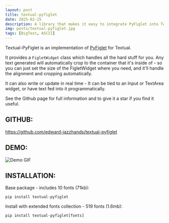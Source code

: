 ```yaml
---
layout: post
title: textual-pyfiglet
date: 2025-02-25
description: A library that makes it easy to integrate PyFiglet into Textual. It adds a 'FigletWidget' that handles all the hard stuff for you.
img: posts/textual-pyfiglet.jpg
tags: [BigText, ASCII]
---
```


Textual-PyFiglet is an implementation of [PyFiglet](https://github.com/pwaller/pyfiglet) for Textual.

It provides a `FigletWidget` class which handles all the hard stuff for you. Any text generated will automatically crop to the container that it's inside of - so you can just set the size of the FigletWidget where you need, and it'll handle the alignment and cropping automatically.

It can also write or update in real time - It can be tied to an Input or TextArea widget, or have text fed into it programmatically.

See the Github page for full information and to give it a star if you find it useful.

## GITHUB:

https://github.com/edward-jazzhands/textual-pyfiglet

## DEMO:

![Demo GIF](https://raw.githubusercontent.com/edward-jazzhands/textual-pyfiglet/refs/heads/main/demo.gif)

## INSTALLATION:

Base package - includes 10 fonts (71kb):   
```
pip install textual-pyfiglet
```
Install with extended fonts collection - 519 fonts (1.6mb):   
```
pip install textual-pyfiglet[fonts]
```